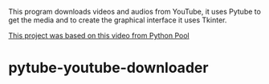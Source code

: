 

This program downloads videos and audios from YouTube, it uses Pytube to get the media and to create the graphical interface it uses Tkinter.

[This project was based on this video from Python Pool](https://www.youtube.com/watch?v=v52x-4By4NQ)
# pytube-youtube-downloader
